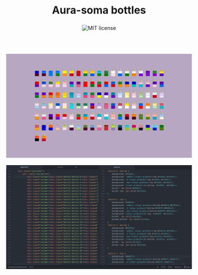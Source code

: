 <h1 align="center">Aura-soma bottles</h1>
<h3 align="center"></h3>

<div align="center">
  <!-- License -->
 <img src="https://img.shields.io/badge/license-MIT-blue.svg?style=flat-square" alt="MIT license" />
</div>

<br><br>

<div align="center">
<a href="/img/screenshot-bottles.png" target="_blank"><img src="/img/screenshot-bottles.png" alt="Пример отображения"></a>
<br><br>
<a href="/img/screenshot-code.png" target="_blank"><img src="/img/screenshot-code.png" alt="HTML5"></a>
</div>
